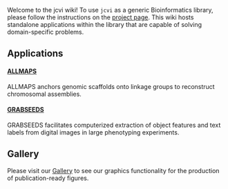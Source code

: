 Welcome to the jcvi wiki! To use `jcvi` as a generic Bioinformatics library, please follow the instructions on the [project page](https://github.com/tanghaibao/jcvi/). This wiki hosts standalone applications within the library that are capable of solving domain-specific problems.

## Applications

#### [ALLMAPS](wiki/ALLMAPS)
ALLMAPS anchors genomic scaffolds onto linkage groups to reconstruct chromosomal assemblies.

#### [GRABSEEDS](wiki/GRABSEEDS)
GRABSEEDS facilitates computerized extraction of object features and text labels from digital images in large phenotyping experiments. 

## Gallery

Please visit our [Gallery](wiki/Gallery) to see our graphics functionality for the production of publication-ready figures.
